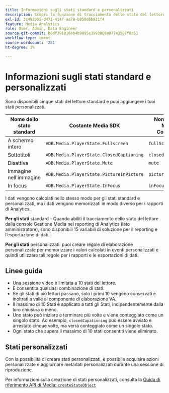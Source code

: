 ```yaml
---
title: Informazioni sugli stati standard e personalizzati
description: Scopri la funzione di tracciamento dello stato del lettore, compresi i requisiti e le linee guida per l’implementazione e la generazione di rapporti per gli stati del lettore standard e personalizzati.
exl-id: 3c492055-d471-4147-aa78-b058d6b931f4
feature: Media Analytics
role: User, Admin, Data Engineer
source-git-commit: b6df391016ab4b9095e3993808a877e3587f0a51
workflow-type: tm+mt
source-wordcount: '281'
ht-degree: 1%

---
```


# Informazioni sugli stati standard e personalizzati

Sono disponibili cinque stati del lettore standard e puoi aggiungere i tuoi stati personalizzati.

| Nome dello stato standard | Costante Media SDK | Nome API di Media Collection |
|-----------------------|------------------------------------------|-----------------------------|
| A schermo intero | `ADB.Media.PlayerState.Fullscreen` | `fullScreen` |
| Sottotitoli | `ADB.Media.PlayerState.ClosedCaptioning` | `closedCaptioning` |
| Disattiva | `ADB.Media.PlayerState.Mute` | `mute` |
| Immagine nell&#39;immagine | `ADB.Media.PlayerState.PictureInPicture` | `pictureInPicture` |
| In focus | `ADB.Media.PlayerState.InFocus` | `inFocus` |

I dati vengono calcolati nello stesso modo per gli stati standard e personalizzati, ma i dati vengono memorizzati in modo diverso per i rapporti di Analytics.

**Per gli stati** standard - Quando abiliti il tracciamento dello stato del lettore dalla console Gestione Media nel reporting di Analytics (lato amministratore), sono disponibili 15 variabili di soluzione per il reporting e l’esportazione di dati.

**Per gli stati** personalizzati: puoi creare regole di elaborazione personalizzate per memorizzare i valori calcolati in eventi personalizzati e quindi utilizzare tali regole per i rapporti e le esportazioni di dati.

## Linee guida

* Una sessione video è limitata a 10 stati del lettore.
* È consentita qualsiasi combinazione di stati.
* Se gli stati di più lettori passano, solo i primi 10 vengono conservati e inoltrati a valle al componente di elaborazione VA.
* Il massimo di 10 Stati è applicato a tutti gli Stati, indipendentemente dalla loro chiusura o meno.
* Uno stato può iniziare e terminare più volte e viene conteggiato come un singolo stato. Ad esempio, `closedCapationing` può essere avviato e arrestato cinque volte, ma verrà conteggiato come un singolo stato.
* Ogni stato che supera il massimo di 10 stati consentiti viene eliminato.

## Stati personalizzati

Con la possibilità di creare stati personalizzati, è possibile acquisire azioni personalizzate e aggiornare metadati personalizzati durante una sessione di riproduzione.

Per informazioni sulla creazione di stati personalizzati, consulta la [Guida di riferimento API di Media: `createStateObject`](https://aep-sdks.gitbook.io/docs/using-mobile-extensions/adobe-media-analytics/media-api-reference#createstateobject)
